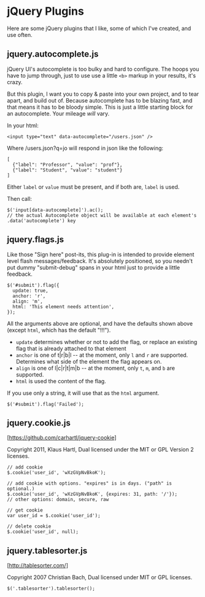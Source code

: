# jQuery Plugins

Here are some jQuery plugins that I like, some of which I've created, and use often.

## jquery.autocomplete.js

jQuery UI's autocomplete is too bulky and hard to configure. The hoops you have to jump through, just to use use a little `<b>` markup in your results, it's crazy.

But this plugin, I want you to copy & paste into your own project, and to tear apart, and build out of. Because autocomplete has to be blazing fast, and that means it has to be bloody simple. This is just a little starting block for an autocomplete. Your mileage <em>will</em> vary.

In your html:

    <input type="text" data-autocomplete="/users.json" />

Where /users.json?q=jo will respond in json like the following:

    [
      {"label": "Professor", "value": "prof"},
      {"label": "Student", "value": "student"}
    ]

Either `label` or `value` must be present, and if both are, `label` is used.

Then call:
    
    $('input[data-autocomplete]').ac();
    // the actual Autocomplete object will be available at each element's .data('autocomplete') key

## jquery.flags.js

Like those "Sign here" post-its, this plug-in is intended to provide element level flash messages/feedback.
It's absolutely positioned, so you needn't put dummy "submit-debug" spans in your html just to provide a little feedback.

    $('#submit').flag({
      update: true,
      anchor: 'r',
      align: 'm',
      html: 'This element needs attention',
    });

All the arguments above are optional, and have the defaults shown above (except `html`, which has the default "!!!").

- `update` determines whether or not to add the flag, or replace an existing flag that is already attached to that element
- `anchor` is one of t|r|b|l -- at the moment, only `l` and `r` are supported. Determines what side of the element the flag appears on.
- `align` is one of l|c|r|t|m|b -- at the moment, only `t`, `m`, and `b` are supported.
- `html` is used the content of the flag.

If you use only a string, it will use that as the `html` argument.

    $('#submit').flag('Failed');

## jquery.cookie.js

[https://github.com/carhartl/jquery-cookie]

Copyright 2011, Klaus Hartl, Dual licensed under the MIT or GPL Version 2 licenses.

    // add cookie
    $.cookie('user_id', 'wXzGVpNvBkoK');

    // add cookie with options. "expires" is in days. ("path" is optional.)
    $.cookie('user_id', 'wXzGVpNvBkoK', {expires: 31, path: '/'});
    // other options: domain, secure, raw

    // get cookie
    var user_id = $.cookie('user_id');

    // delete cookie
    $.cookie('user_id', null);

## jquery.tablesorter.js

[http://tablesorter.com/]

Copyright 2007 Christian Bach, Dual licensed under MIT or GPL licenses.

    $('.tablesorter').tablesorter();
